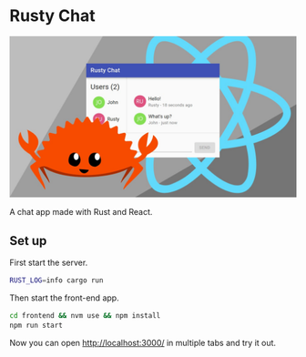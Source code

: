 # Rusty Chat

<p align="center">
  <img src="./cover.jpg"/>
</p>

A chat app made with Rust and React.


## Set up

First start the server.

```bash
RUST_LOG=info cargo run
```

Then start the front-end app.

```bash
cd frontend && nvm use && npm install
npm run start
```

Now you can open <http://localhost:3000/> in multiple tabs and try it out.
